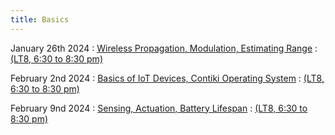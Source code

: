 ```yaml
---
title: Basics
---
```


January 26th 2024
: [Wireless Propagation, Modulation, Estimating Range](#)
  : [(LT8, 6:30 to 8:30 pm)](#)

February 2nd 2024
: [Basics of IoT Devices, Contiki Operating System](#)
  : [(LT8, 6:30 to 8:30 pm)](#)

February 9nd 2024
: [Sensing, Actuation, Battery Lifespan](#)
  : [(LT8, 6:30 to 8:30 pm)](#)
